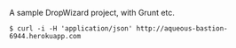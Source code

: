 A sample DropWizard project, with Grunt etc.

```
$ curl -i -H 'application/json' http://aqueous-bastion-6944.herokuapp.com
```

